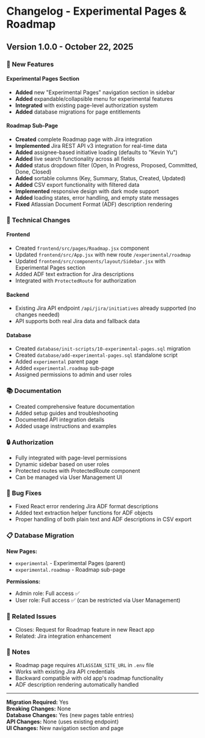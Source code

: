 # Changelog - Experimental Pages & Roadmap

## Version 1.0.0 - October 22, 2025

### 🎉 New Features

#### Experimental Pages Section
- **Added** new "Experimental Pages" navigation section in sidebar
- **Added** expandable/collapsible menu for experimental features
- **Integrated** with existing page-level authorization system
- **Added** database migrations for page entitlements

#### Roadmap Sub-Page
- **Created** complete Roadmap page with Jira integration
- **Implemented** Jira REST API v3 integration for real-time data
- **Added** assignee-based initiative loading (defaults to "Kevin Yu")
- **Added** live search functionality across all fields
- **Added** status dropdown filter (Open, In Progress, Proposed, Committed, Done, Closed)
- **Added** sortable columns (Key, Summary, Status, Created, Updated)
- **Added** CSV export functionality with filtered data
- **Implemented** responsive design with dark mode support
- **Added** loading states, error handling, and empty state messages
- **Fixed** Atlassian Document Format (ADF) description rendering

### 🔧 Technical Changes

#### Frontend
- Created `frontend/src/pages/Roadmap.jsx` component
- Updated `frontend/src/App.jsx` with new route `/experimental/roadmap`
- Updated `frontend/src/components/layout/Sidebar.jsx` with Experimental Pages section
- Added ADF text extraction for Jira descriptions
- Integrated with `ProtectedRoute` for authorization

#### Backend
- Existing Jira API endpoint `/api/jira/initiatives` already supported (no changes needed)
- API supports both real Jira data and fallback data

#### Database
- Created `database/init-scripts/10-experimental-pages.sql` migration
- Created `database/add-experimental-pages.sql` standalone script
- Added `experimental` parent page
- Added `experimental.roadmap` sub-page
- Assigned permissions to admin and user roles

### 📚 Documentation
- Created comprehensive feature documentation
- Added setup guides and troubleshooting
- Documented API integration details
- Added usage instructions and examples

### 🔒 Authorization
- Fully integrated with page-level permissions
- Dynamic sidebar based on user roles
- Protected routes with ProtectedRoute component
- Can be managed via User Management UI

### 🐛 Bug Fixes
- Fixed React error rendering Jira ADF format descriptions
- Added text extraction helper functions for ADF objects
- Proper handling of both plain text and ADF descriptions in CSV export

### 📋 Database Migration

**New Pages:**
- `experimental` - Experimental Pages (parent)
- `experimental.roadmap` - Roadmap sub-page

**Permissions:**
- Admin role: Full access ✅
- User role: Full access ✅ (can be restricted via User Management)

### 🔗 Related Issues
- Closes: Request for Roadmap feature in new React app
- Related: Jira integration enhancement

### 📝 Notes
- Roadmap page requires `ATLASSIAN_SITE_URL` in `.env` file
- Works with existing Jira API credentials
- Backward compatible with old app's roadmap functionality
- ADF description rendering automatically handled

---

**Migration Required:** Yes  
**Breaking Changes:** None  
**Database Changes:** Yes (new pages table entries)  
**API Changes:** None (uses existing endpoint)  
**UI Changes:** New navigation section and page


